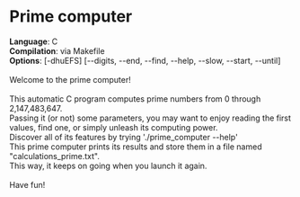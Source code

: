 # Prime computer
<b>Language</b>: C<br>
<b>Compilation</b>: via Makefile<br>
<b>Options</b>: [-dhuEFS] [--digits, --end, --find, --help, --slow, --start, --until]<br>
<br>
Welcome to the prime computer!<br>
<br>
This automatic C program computes prime numbers from 0 through 2,147,483,647.<br>
Passing it (or not) some parameters, you may want to enjoy reading the first values, find one, or simply unleash its computing power.<br>
Discover all of its features by trying './prime_computer --help'<br>
This prime computer prints its results and store them in a file named "calculations_prime.txt".<br>
This way, it keeps on going when you launch it again.<br>
<br>
Have fun!<br>
